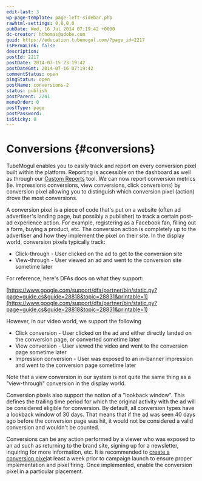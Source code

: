 ```yaml
---
edit-last: 3
wp-page-template: page-left-sidebar.php
rawhtml-settings: 0,0,0,0
pubDate: Wed, 16 Jul 2014 07:19:42 +0000
dc-creator: hthomas@adobe.com
guid: https://education.tubemogul.com/?page_id=2217
isPermaLink: false
description: 
postId: 2217
postDate: 2014-07-15 23:19:42
postDateGmt: 2014-07-16 07:19:42
commentStatus: open
pingStatus: open
postName: conversions-2
status: publish
postParent: 2241
menuOrder: 0
postType: page
postPassword: 
isSticky: 0
---
```


# Conversions {#conversions}

TubeMogul enables you to easily track and report on every conversion pixel built within the platform. Reporting is accessible on the dashboard as well as through our [Custom Reports](/help/user-guide/measurement/campaign-reporting/email-reports.md) tool. We can now report conversion metrics (ie. impressions conversions, view conversions, click conversions) by conversion pixel allowing you to distinguish which conversion pixel (action) drove the most conversions.

A conversion pixel is a piece of code that's put on a website (often ad advertiser's landing page, but possibly a publisher) to track a certain post-ad experience action.  For example, registering as a Facebook fan, filling out a form, buying a product, etc.  The conversion action is completely up to the advertiser and how they implement the pixel on their site.
In the display world, conversion pixels typically track:

* Click-through - User clicked on the ad to get to the conversion site
* View-through - User viewed an ad and went to the conversion site sometime later

For reference, here's DFAs docs on what they support: 

[https://www.google.com/support/dfa/partner/bin/static.py?page=guide.cs&guide=28818&topic=28831&printable=1](https://www.google.com/support/dfa/partner/bin/static.py?page=guide.cs&guide=28818&topic=28831&printable=1)

However, in our video world, we support the following

* Click conversion - User clicked on the ad and either directly landed on the conversion page, or converted sometime later
* View conversion - User viewed the video and went to the conversion page sometime later
* Impression conversion - User was exposed to an in-banner impression and went to the conversion page sometime later

Note that a view conversion in our system is not quite the same thing as a "view-through" conversion in the display world.

Conversion pixels also support the notion of a "lookback window".  This defines the trailing time period for which the original activity with the ad will be considered eligible for conversion.  By default, all conversion types have a lookback window of 30 days.  That means that if the ad was seen 40 days ago before the conversion page was hit, it would not be considered a valid conversion and wouldn't be counted.

Conversions can be any action performed by a viewer who was exposed to an ad such as returning to the brand site, signing up for a newsletter, inquiring for more information, etc.  It is recommended to  [create a conversion pixel](../../../../user-guide/execution/placement-setup/conversions/conversion-pixel-setup.md)at least a week prior to campaign launch to ensure proper implementation and pixel firing. Once implemented, enable the conversion pixel in a particular placement.